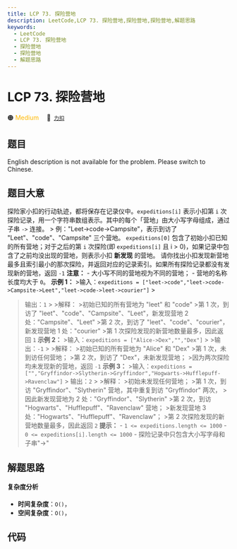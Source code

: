 ```yaml
---
title: LCP 73. 探险营地
description: LeetCode,LCP 73. 探险营地,探险营地,探险营地,解题思路
keywords:
  - LeetCode
  - LCP 73. 探险营地
  - 探险营地
  - 探险营地
  - 解题思路
---
```


# LCP 73. 探险营地

🟠 <font color=#ffb800>Medium</font>&emsp; 🔗&ensp;[`力扣`](https://leetcode.cn/problems/0Zeoeg)

## 题目

English description is not available for the problem. Please switch to
Chinese.


## 题目大意

探险家小扣的行动轨迹，都将保存在记录仪中。`expeditions[i]` 表示小扣第 `i`
次探险记录，用一个字符串数组表示。其中的每个「营地」由大小写字母组成，通过子串 `->` 连接。 >
例："Leet->code->Campsite"，表示到访了 "Leet"、"code"、"Campsite" 三个营地。 `expeditions[0]`
包含了初始小扣已知的所有营地；对于之后的第 `i` 次探险(即 `expeditions[i]` 且 i >
0)，如果记录中包含了之前均没出现的营地，则表示小扣 **新发现** 的营地。
请你找出小扣发现新营地最多且索引最小的那次探险，并返回对应的记录索引。如果所有探险记录都没有发现新的营地，返回 `-1` **注意：** \-
大小写不同的营地视为不同的营地； \- 营地的名称长度均大于 `0`。 **示例 1：** >输入：`expeditions =
["leet->code","leet->code->Campsite->Leet","leet->code->leet->courier"]` >
>输出：`1` > >解释： >初始已知的所有营地为 "leet" 和 "code" >第 1 次，到访了
"leet"、"code"、"Campsite"、"Leet"，新发现营地 2 处："Campsite"、"Leet" >第 2 次，到访了
"leet"、"code"、"courier"，新发现营地 1 处："courier" >第 1 次探险发现的新营地数量最多，因此返回 `1` **示例
2：** >输入：`expeditions = ["Alice->Dex","","Dex"]` > >输出：`-1` > >解释： >初始已知的所有营地为
"Alice" 和 "Dex" >第 1 次，未到访任何营地； >第 2 次，到访了 "Dex"，未新发现营地； >因为两次探险均未发现新的营地，返回
`-1` **示例 3：** >输入：`expeditions =
["","Gryffindor->Slytherin->Gryffindor","Hogwarts->Hufflepuff->Ravenclaw"]` >
>输出：`2` > >解释： >初始未发现任何营地； >第 1 次，到访 "Gryffindor"、"Slytherin" 营地，其中重复到访
"Gryffindor" 两次， >因此新发现营地为 2 处："Gryffindor"、"Slytherin" >第 2 次，到访
"Hogwarts"、"Hufflepuff"、"Ravenclaw" 营地； >新发现营地 3
处："Hogwarts"、"Hufflepuff"、"Ravenclaw"； >第 2 次探险发现的新营地数量最多，因此返回 `2` **提示：** \-
`1 <= expeditions.length <= 1000` \- `0 <= expeditions[i].length <= 1000` \-
探险记录中只包含大小写字母和子串"->"


## 解题思路

#### 复杂度分析

- **时间复杂度**：`O()`，
- **空间复杂度**：`O()`，

## 代码

```javascript

```